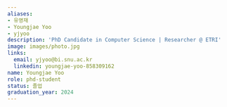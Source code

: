 ```yaml
---
aliases:
- 유영재
- Youngjae Yoo
- yjyoo
description: 'PhD Candidate in Computer Science | Researcher @ ETRI'
image: images/photo.jpg
links:
  email: yjyoo@bi.snu.ac.kr
  linkedin: youngjae-yoo-858309162
name: Youngjae Yoo
role: phd-student
status: 졸업
graduation_year: 2024
---
```

